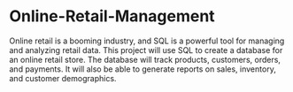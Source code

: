# Online-Retail-Management
Online retail is a booming industry, and SQL is a powerful tool for managing and analyzing retail data. This project will use SQL to create a database for an online retail store. The database will track products, customers, orders, and payments. It will also be able to generate reports on sales, inventory, and customer demographics.
